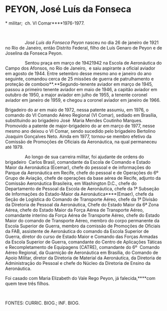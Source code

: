 PEYON, José Luís da Fonseca 
============================

\* militar;  ch. VI Comar****1976-1977.

 

                *José Luís da Fonseca Peyon* nasceu no dia 26 de janeiro
de 1921 no Rio de Janeiro, então Distrito Federal, filho de Luís Genaro
de Peyon e de Joselina da Fonseca Peyon.

                Sentou praça em março de 19421942 na Escola de
Aeronáutica do Campo dos Afonsos, no Rio de Janeiro,  e saiu aspirante a
oficial aviador em agosto de 1944. Entre setembro desse mesmo ano e
janeiro do ano seguinte, comandou cerca de 25 missões de guerra de
patrulhamento e proteção de comboio**.**Segundo-tenente aviador em março
de 1945, passou a primeiro tenente aviador em maio de 1946, a capitão
aviador em outubro de 1950, a major aviador em julho de 1955, a tenente
coronel aviador em janeiro de 1959, e chegou a coronel aviador em
janeiro de 1966.

Brigadeiro do ar em maio de 1972, nessa patente assumiu, em 1976, o
comando do VI Comando Aéreo Regional (VI Comar), sediado em Brasília,
substituindo ao brigadeiro José  Maria Mendes Coutinho Marques.
Promovido a patente de major-brigadeiro do ar em março de 1977, nesse
mesmo ano deixou o VI Comar, sendo sucedido pelo brigadeiro Bertolino
Joaquim Gonçalves Neto. Ainda em 1977, tornou-se membro efetivo da
Comissão de Promoções de Oficiais da Aeronáutica, na qual permaneceu até
1979.

                Ao longo de sua carreira militar, foi ajudante de ordens
do brigadeiro  Carlos Brasil, comandante da Escola de Comando e Estado
Maior da Aeronáutica (Ecemar), chefe do pessoal e de informações do
Parque da Aeronáutica em Recife, chefe do pessoal e de Operações do 6º
Grupo de Aviação, chefe de operações da base aérea de Recife, adjunto da
Comissão Aeronáutica Brasileira, em Washington D.C., chefe do
Departamento de Pessoal da Escola de Aeronáutica, chefe da 1ª Subseção
de Informações do Estado-Maior da Aeronáutica****(Emaer), chefe da Seção
de Logística do Comando de Transporte Aéreo, chefe da 1ª Divisão da
Diretoria de Pessoal da Aeronáutica, Chefe do Estado Maior da 6ª Zona
Aérea, chefe do Estado Maior da Força Aérea de Transporte Aéreo,
comandante interino da Força Aérea de Transporte Aéreo, chefe do Estado
Maior do comando de Transporte Aéreo, membro do corpo permanente da
Escola Superior de Guerra, membro da comissão de Promoções de Oficiais
da FAB, assistente de Aeronáutica do comando da Escola Superior de
Guerra, diretor do curso de Estado Maior e Comando das Forças Armadas da
Escola Superior de Guerra, comandante do Centro de Aplicações Táticas e
Recompletamento de Equipagens (CATRE), comandante do 6º  Comando Aéreo
Regional, da Guarnição de Aeronáutica em Brasília, do Comando de Apoio
Militar, diretor da Diretoria de Material da Aeronáutica, da Diretoria
de Administração do Pessoal e chefe do Núcleo da Diretoria de Ensino da
Aeronáutica.

Foi casado com Maria Elizabeth do Vale Rego Peyon, já falecida,****com
quem teve três filhos.

 

FONTES: CURRIC. BIOG.; INF. BIOG.
